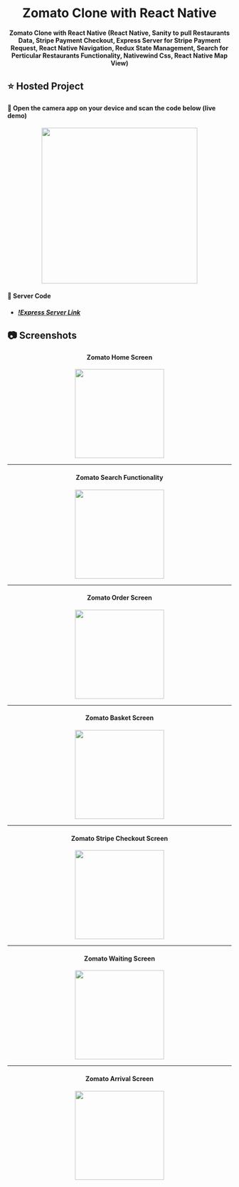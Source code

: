 <div align="center">
  
  # Zomato Clone with React Native
  
  **Zomato Clone with React Native (React Native, Sanity to pull Restaurants Data, Stripe Payment Checkout, Express Server for Stripe Payment Request, React Native Navigation, Redux State Management, Search for Perticular Restaurants Functionality, Nativewind Css, React Native Map View)**
  
</div>

## :star: Hosted Project
#### 🔴 Open the camera app on your device and scan the code below (live demo)
<p align="center">
<img src="https://github.com/RushikeshBhavsar3605/rushikesh-bhavsar-zomato-clone/assets/129877176/4be1c5a0-f888-4bd9-8ac3-61bbfeb002b8" width="350" />
</p>

#### 🔴 Server Code
- ##### [!Express Server Link](https://github.com/RushikeshBhavsar3605/rushikesh-bhavsar-zomato-clone-backend)

## :camera: Screenshots

#### <p align="center">Zomato Home Screen</p>
<p align="center">
<img src="https://github.com/RushikeshBhavsar3605/rushikesh-bhavsar-zomato-clone/assets/129877176/03eee7e8-3898-4131-8cee-d2600cf8ec13" width="200"/>
</p>

<hr>

#### <p align="center">Zomato Search Functionality</p>
<p align="center">
<img src="https://github.com/RushikeshBhavsar3605/rushikesh-bhavsar-zomato-clone/assets/129877176/443b9b2d-1e67-4763-91b7-abab8de81077" width="200"/>
</p>

<hr>

#### <p align="center">Zomato Order Screen</p>
<p align="center">
<img src="https://github.com/RushikeshBhavsar3605/rushikesh-bhavsar-zomato-clone/assets/129877176/8a8a7d1c-4ff0-4af9-9098-fbf08af89d35" width="200"/>
</p>

<hr>

#### <p align="center">Zomato Basket Screen</p>
<p align="center">
<img src="https://github.com/RushikeshBhavsar3605/rushikesh-bhavsar-zomato-clone/assets/129877176/b695239c-c6f3-4733-98da-e592c9ce3260" width="200"/>
</p>

<hr>

#### <p align="center">Zomato Stripe Checkout Screen</p>
<p align="center">
<img src="https://github.com/RushikeshBhavsar3605/rushikesh-bhavsar-zomato-clone/assets/129877176/d742cf55-62d9-4c62-be86-615c77a06fa5" width="200"/>
</p>

<hr>

#### <p align="center">Zomato Waiting Screen</p>
<p align="center">
<img src="https://github.com/RushikeshBhavsar3605/rushikesh-bhavsar-zomato-clone/assets/129877176/df58c0d1-3d53-4422-ad03-c6803d819956" width="200"/>
</p>

<hr>

#### <p align="center">Zomato Arrival Screen</p>
<p align="center">
<img src="https://github.com/RushikeshBhavsar3605/rushikesh-bhavsar-zomato-clone/assets/129877176/2af2758e-26fb-41fa-b11f-148f793da7f1" width="200"/>
</p>
